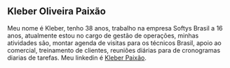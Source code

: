 ## Kleber Oliveira Paixão

Meu nome é Kleber, tenho 38 anos, trabalho na empresa Softys Brasil a 16 anos, atualmente estou no cargo de gestão de operações, minhas atividades são, montar agenda de visitas para os técnicos Brasil, apoio ao comercial, treinamento de clientes, reuniões diárias para de cronogramas diarias de tarefas.
Meu linkedin é [Kleber Paixão](https://www.linkedin.com/feed/?trk=sem-ga_campid.12619604099_asid.149519181115_crid.725790844702_kw.linkedin_d.c_tid.kwd-148086543_n.g_mt.e_geo.1001773).

